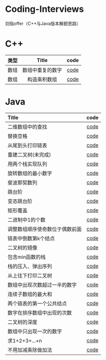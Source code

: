 # Coding-Interviews
剑指offer（C++与Java版本解题思路）

# C++
 类型|Title|code
:-:|:-:|:-:
数组|数组中重复的数字|[code](./cpp/3.cpp)
数组|构造乘积数组|[code](./cpp/4.cpp)


# Java
Title|code
:-|:-:
二维数组中的查找|[code](./Java/二维数组中的查找.java)
替换空格|[code](./Java/替换空格.java)
从尾到头打印链表|[code](./Java/从尾到头打印链表.java)
重建二叉树(未完成)|[code](./Java/重建二叉树.java)
用两个栈实现队列|[code](./Java/用两个栈实现队列.java)
旋转数组的最小数字|[code](./Java/旋转数组的最小数字.java)
斐波那契数列|[code](./Java/斐波那契数列.java)
跳台阶|[code](./Java/跳台阶.java)
变态跳台阶|[code](./Java/变态跳台阶.java)
矩形覆盖|[code](./Java/矩形覆盖.java)
二进制中1的个数|[code](./Java/二进制中1的个数.java)
调整数组顺序使奇数位于偶数前面|[code](./Java/调整数组顺序使奇数位于偶数前面.java)
链表中倒数第k个结点|[code](./Java/链表中倒数第k个结点.java)
二叉树的镜像|[code](./Java/二叉树的镜像.java)
包含min函数的栈|[code](./Java/包含min函数的栈.java)
栈的压入、弹出序列|[code](./Java/栈的压入、弹出序列.java)
从上往下打印二叉树|[code](./Java/从上往下打印二叉树.java)
数组中出现次数超过一半的数字|[code](./Java/数组中出现次数超过一半的数字.java)
连续子数组的最大和|[code](./Java/连续子数组的最大和.java)
两个链表的第一个公共结点|[code](./Java/两个链表的第一个公共结点.java)
数字在排序数组中出现的次数|[code](./Java/数字在排序数组中出现的次数.java)
二叉树的深度|[code](./Java/二叉树的深度.java)
数组中只出现一次的数字|[code](./Java/数组中只出现一次的数字.java)
求1+2+3+...+n|[code](./Java/求1+2+3+...+n.java)
不用加减乘除做加法|[code](./Java/不用加减乘除做加法.java)